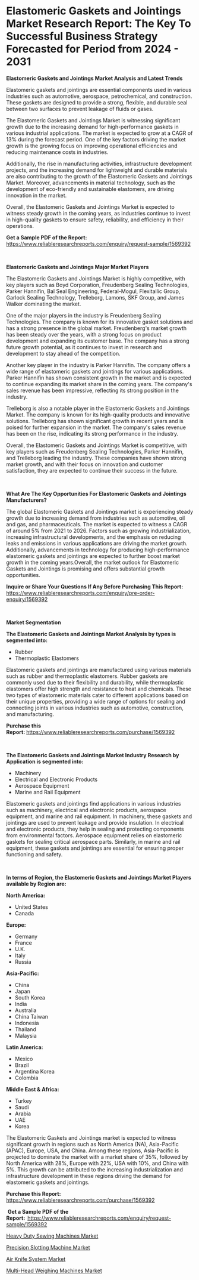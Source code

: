 <p><h1>Elastomeric Gaskets and Jointings Market Research Report: The Key To Successful Business Strategy Forecasted for Period from 2024 - 2031</h1></p><p><strong>Elastomeric Gaskets and Jointings Market Analysis and Latest Trends</strong></p>
<p><p>Elastomeric gaskets and jointings are essential components used in various industries such as automotive, aerospace, petrochemical, and construction. These gaskets are designed to provide a strong, flexible, and durable seal between two surfaces to prevent leakage of fluids or gases.</p><p>The Elastomeric Gaskets and Jointings Market is witnessing significant growth due to the increasing demand for high-performance gaskets in various industrial applications. The market is expected to grow at a CAGR of 13% during the forecast period. One of the key factors driving the market growth is the growing focus on improving operational efficiencies and reducing maintenance costs in industries.</p><p>Additionally, the rise in manufacturing activities, infrastructure development projects, and the increasing demand for lightweight and durable materials are also contributing to the growth of the Elastomeric Gaskets and Jointings Market. Moreover, advancements in material technology, such as the development of eco-friendly and sustainable elastomers, are driving innovation in the market.</p><p>Overall, the Elastomeric Gaskets and Jointings Market is expected to witness steady growth in the coming years, as industries continue to invest in high-quality gaskets to ensure safety, reliability, and efficiency in their operations.</p></p>
<p><strong>Get a Sample PDF of the Report:&nbsp;</strong> <a href="https://www.reliableresearchreports.com/enquiry/request-sample/1569392">https://www.reliableresearchreports.com/enquiry/request-sample/1569392</a></p>
<p>&nbsp;</p>
<p><strong>Elastomeric Gaskets and Jointings Major Market Players</strong></p>
<p><p>The Elastomeric Gaskets and Jointings Market is highly competitive, with key players such as Boyd Corporation, Freudenberg Sealing Technologies, Parker Hannifin, Bal Seal Engineering, Federal-Mogul, Flexitallic Group, Garlock Sealing Technology, Trelleborg, Lamons, SKF Group, and James Walker dominating the market.</p><p>One of the major players in the industry is Freudenberg Sealing Technologies. The company is known for its innovative gasket solutions and has a strong presence in the global market. Freudenberg's market growth has been steady over the years, with a strong focus on product development and expanding its customer base. The company has a strong future growth potential, as it continues to invest in research and development to stay ahead of the competition.</p><p>Another key player in the industry is Parker Hannifin. The company offers a wide range of elastomeric gaskets and jointings for various applications. Parker Hannifin has shown consistent growth in the market and is expected to continue expanding its market share in the coming years. The company's sales revenue has been impressive, reflecting its strong position in the industry.</p><p>Trelleborg is also a notable player in the Elastomeric Gaskets and Jointings Market. The company is known for its high-quality products and innovative solutions. Trelleborg has shown significant growth in recent years and is poised for further expansion in the market. The company's sales revenue has been on the rise, indicating its strong performance in the industry.</p><p>Overall, the Elastomeric Gaskets and Jointings Market is competitive, with key players such as Freudenberg Sealing Technologies, Parker Hannifin, and Trelleborg leading the industry. These companies have shown strong market growth, and with their focus on innovation and customer satisfaction, they are expected to continue their success in the future.</p></p>
<p>&nbsp;</p>
<p><strong>What Are The Key Opportunities For Elastomeric Gaskets and Jointings Manufacturers?</strong></p>
<p><p>The global Elastomeric Gaskets and Jointings market is experiencing steady growth due to increasing demand from industries such as automotive, oil and gas, and pharmaceuticals. The market is expected to witness a CAGR of around 5% from 2021 to 2026. Factors such as growing industrialization, increasing infrastructural developments, and the emphasis on reducing leaks and emissions in various applications are driving the market growth. Additionally, advancements in technology for producing high-performance elastomeric gaskets and jointings are expected to further boost market growth in the coming years.Overall, the market outlook for Elastomeric Gaskets and Jointings is promising and offers substantial growth opportunities.</p></p>
<p><strong>Inquire or Share Your Questions If Any Before Purchasing This Report:</strong> <a href="https://www.reliableresearchreports.com/enquiry/pre-order-enquiry/1569392">https://www.reliableresearchreports.com/enquiry/pre-order-enquiry/1569392</a></p>
<p>&nbsp;</p>
<p><strong>Market Segmentation</strong></p>
<p><strong>The Elastomeric Gaskets and Jointings Market Analysis by types is segmented into:</strong></p>
<p><ul><li>Rubber</li><li>Thermoplastic Elastomers</li></ul></p>
<p><p>Elastomeric gaskets and jointings are manufactured using various materials such as rubber and thermoplastic elastomers. Rubber gaskets are commonly used due to their flexibility and durability, while thermoplastic elastomers offer high strength and resistance to heat and chemicals. These two types of elastomeric materials cater to different applications based on their unique properties, providing a wide range of options for sealing and connecting joints in various industries such as automotive, construction, and manufacturing.</p></p>
<p><strong>Purchase this Report:&nbsp;</strong><a href="https://www.reliableresearchreports.com/purchase/1569392">https://www.reliableresearchreports.com/purchase/1569392</a></p>
<p>&nbsp;</p>
<p><strong>The Elastomeric Gaskets and Jointings Market Industry Research by Application is segmented into:</strong></p>
<p><ul><li>Machinery</li><li>Electrical and Electronic Products</li><li>Aerospace Equipment</li><li>Marine and Rail Equipment</li></ul></p>
<p><p>Elastomeric gaskets and jointings find applications in various industries such as machinery, electrical and electronic products, aerospace equipment, and marine and rail equipment. In machinery, these gaskets and jointings are used to prevent leakage and provide insulation. In electrical and electronic products, they help in sealing and protecting components from environmental factors. Aerospace equipment relies on elastomeric gaskets for sealing critical aerospace parts. Similarly, in marine and rail equipment, these gaskets and jointings are essential for ensuring proper functioning and safety.</p></p>
<p>&nbsp;</p>
<p><strong>In terms of Region, the Elastomeric Gaskets and Jointings Market Players available by Region are:</strong></p>
<p>
    <p> <strong> North America: </strong>
        <ul>
            <li>United States</li>
            <li>Canada</li>
        </ul>
        </p> 
    <p> <strong> Europe: </strong>
        <ul>
            <li>Germany</li>
            <li>France</li>
            <li>U.K.</li>
            <li>Italy</li>
            <li>Russia</li>
        </ul>
        </p> 
    <p> <strong> Asia-Pacific: </strong>
        <ul>
            <li>China</li>
            <li>Japan</li>
            <li>South Korea</li>
            <li>India</li>
            <li>Australia</li>
            <li>China Taiwan</li>
            <li>Indonesia</li>
            <li>Thailand</li>
            <li>Malaysia</li>
        </ul>
        </p> 
    <p> <strong> Latin America: </strong>
        <ul>
            <li>Mexico</li>
            <li>Brazil</li>
            <li>Argentina Korea</li>
            <li>Colombia</li>
        </ul>
        </p> 
    <p> <strong> Middle East & Africa: </strong>
        <ul>
            <li>Turkey</li>
            <li>Saudi</li>
            <li>Arabia</li>
            <li>UAE</li>
            <li>Korea</li>
        </ul>
    </p>
    </p>
<p><p>The Elastomeric Gaskets and Jointings market is expected to witness significant growth in regions such as North America (NA), Asia-Pacific (APAC), Europe, USA, and China. Among these regions, Asia-Pacific is projected to dominate the market with a market share of 35%, followed by North America with 28%, Europe with 22%, USA with 10%, and China with 5%. This growth can be attributed to the increasing industrialization and infrastructure development in these regions driving the demand for elastomeric gaskets and jointings.</p></p>
<p><strong>Purchase this Report: </strong><a href="https://www.reliableresearchreports.com/purchase/1569392">https://www.reliableresearchreports.com/purchase/1569392</a></p>
<p>&nbsp;<strong>Get a Sample PDF of the Report:&nbsp;&nbsp;</strong><a href="https://www.reliableresearchreports.com/enquiry/request-sample/1569392">https://www.reliableresearchreports.com/enquiry/request-sample/1569392</a></p>
<p><strong></strong></p>
<p><p><a href="https://github.com/rahu1506/Market-Research-Report-List-3/blob/main/heavy-duty-sewing-machines-market.md">Heavy Duty Sewing Machines Market</a></p><p><a href="https://github.com/juniordelafrance/Market-Research-Report-List-2/blob/main/precision-slotting-machine-market.md">Precision Slotting Machine Market</a></p><p><a href="https://github.com/jaidynmorantestelletmjzya/Market-Research-Report-List-1/blob/main/air-knife-system-market.md">Air Knife System Market</a></p><p><a href="https://github.com/FassouRP/Market-Research-Report-List-3/blob/main/multi-head-weighing-machines-market.md">Multi-Head Weighing Machines Market</a></p></p>